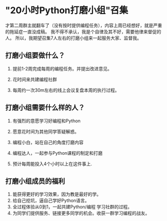 # "20小时Python打磨小组"召集
才第二周群主就翻车了（没有按时提供编程任务），内容上周已经想好，就是严重的拖延症一直没成稿。
我不得不承认，我是个自律及其不好，需要他律来督促的人。
所以，我期望召集7人左右的打磨小组来一起服务大家、监督我。



## 打磨小组要做什么？
1. 提前1-2周完成每周的编程任务。并提出改进意见。

2. 花时间来共建编程社群

3. 每周约一次30m左右的线上会议复盘本周的执行过程。

   

## 打磨小组需要什么样的人？
1. 有强烈的意愿学习好编程和Python

2. 愿意花时间为其他同学答疑解惑。

3. 编程小白，站在自己的角度打磨内容

4. 编程达人，一起参与Python课程的制定和打磨

5. 预计每周能投入4个小时以上在这件事上.

   

## 打磨小组成员的福利
1. 能获得更好的学习效果，因为教是最好的学。
2. 给自己挖坑，逼自己学好Python语言。
3. 全过程体验从0到1，一起共建Python/编程 学习社群的过程。
4. 为同学们提供服务、链接更多同学的机会。收获一群学习编程的战友。